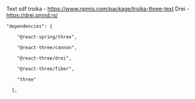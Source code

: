Text sdf troika - https://www.npmjs.com/package/troika-three-text
Drei - https://drei.pmnd.rs/

```
"dependencies": {

    "@react-spring/three",

    "@react-three/cannon",

    "@react-three/drei",

    "@react-three/fiber",

    "three"

  },
```
